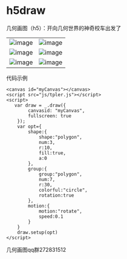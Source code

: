 # h5draw
几何画图（h5）：开向几何世界的神奇校车出发了

|||
|--|--|
|![image](https://github.com/Walt2016/h5draw/blob/master/pic/group.gif)|![image](https://github.com/Walt2016/h5draw/blob/master/pic/sierpinski.gif)| 
|![image](https://github.com/Walt2016/h5draw/blob/master/pic/diagonal.gif)|![image](https://github.com/Walt2016/h5draw/blob/master/pic/firework.gif)|
|![image](https://github.com/Walt2016/h5draw/blob/master/pic/spiral.gif)|![image](https://github.com/Walt2016/h5draw/blob/master/pic/spiralpolygon.gif)|


代码示例
```
<canvas id="myCanvas"></canvas>
<script src="js/tpler.js"></script>
<script>
   var draw = _.draw({
        canvasid: "myCanvas",
        fullscreen: true
    });
    var opt={
        shape:{
            shape:"polygon",
            num:3,
            r:10,
            fill:true,
            a:0
        },
        group:{
            group:"polygon",
            num:7,
            r:30,
            colorful:"circle",
            rotation:true
        },
        motion:{
            motion:"rotate",
            speed:0.1
        }
    }
    draw.setup(opt)
</script>

```

几何画图qq群272831512
